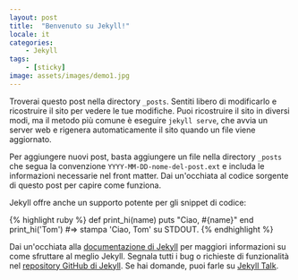 ```yaml
---
layout: post
title:  "Benvenuto su Jekyll!"
locale: it
categories: 
    - Jekyll
tags: 
    - [sticky]
image: assets/images/demo1.jpg
---
```

Troverai questo post nella directory `_posts`. Sentiti libero di modificarlo e ricostruire il sito per vedere le tue modifiche. Puoi ricostruire il sito in diversi modi, ma il metodo più comune è eseguire `jekyll serve`, che avvia un server web e rigenera automaticamente il sito quando un file viene aggiornato.

Per aggiungere nuovi post, basta aggiungere un file nella directory `_posts` che segua la convenzione `YYYY-MM-DD-nome-del-post.ext` e includa le informazioni necessarie nel front matter. Dai un'occhiata al codice sorgente di questo post per capire come funziona.

Jekyll offre anche un supporto potente per gli snippet di codice:

{% highlight ruby %}
def print_hi(name)
  puts "Ciao, #{name}"
end
print_hi('Tom')
#=> stampa 'Ciao, Tom' su STDOUT.
{% endhighlight %}

Dai un'occhiata alla [documentazione di Jekyll][jekyll-docs] per maggiori informazioni su come sfruttare al meglio Jekyll. Segnala tutti i bug o richieste di funzionalità nel [repository GitHub di Jekyll][jekyll-gh]. Se hai domande, puoi farle su [Jekyll Talk][jekyll-talk].

[jekyll-docs]: https://jekyllrb.com/docs/home
[jekyll-gh]:   https://github.com/jekyll/jekyll
[jekyll-talk]: https://talk.jekyllrb.com/
